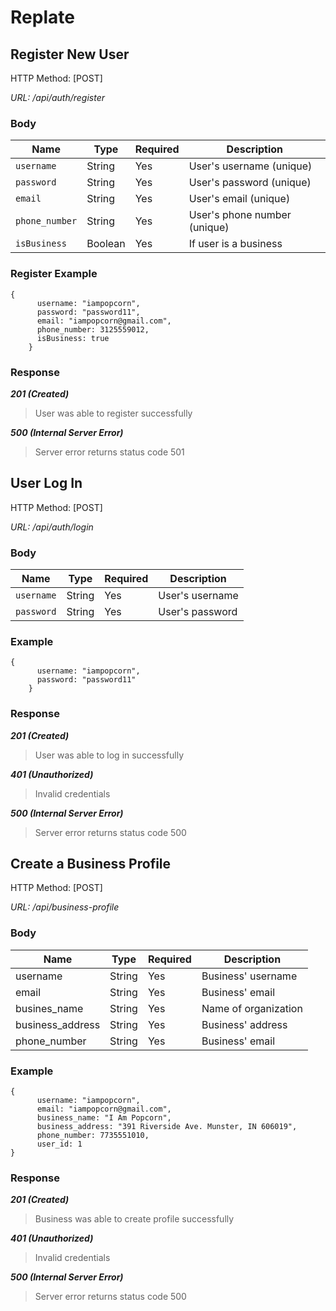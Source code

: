 # Replate

## Register New User

HTTP Method: [POST]

*URL: /api/auth/register*

### Body

| Name           | Type    | Required | Description                  |
| ---------------| ------- | -------- | -----------------------------|
| `username`     | String  | Yes      | User's username      (unique)|
| `password`     | String  | Yes      | User's password      (unique)|
| `email`        | String  | Yes      | User's email         (unique)|
| `phone_number` | String  | Yes      | User's phone number  (unique)|
| `isBusiness`   | Boolean | Yes      | If user is a business        |

### Register Example
``` 
{
      username: "iampopcorn",
      password: "password11",
      email: "iampopcorn@gmail.com",
      phone_number: 3125559012,
      isBusiness: true
    }
```
### Response

***201 (Created)***
> User was able to register successfully 

***500 (Internal Server Error)***
> Server error returns status code 501

## User Log In

HTTP Method: [POST]

*URL: /api/auth/login*

### Body

| Name       | Type   | Required | Description     |
| ---------- | ------ | -------- | --------------- |
| `username` | String | Yes      | User's username |
| `password` | String | Yes      | User's password |

### Example

``` 
{
      username: "iampopcorn",
      password: "password11"
    }
```

### Response

***201 (Created)***
> User was able to log in successfully

***401 (Unauthorized)***
> Invalid credentials

***500 (Internal Server Error)***
> Server error returns status code 500

## Create a Business Profile

HTTP Method: [POST]

*URL: /api/business-profile*

### Body

| Name               | Type   | Required | Description              |
| ------------------ | ------ | -------- | ------------------------ |
| username           | String | Yes      | Business' username       |
| email              | String | Yes      | Business' email          |
| busines_name       | String | Yes      | Name of organization     |
| business_address   | String | Yes      | Business' address        |
| phone_number       | String | Yes      | Business' email          |

### Example

```
{
      username: "iampopcorn",
      email: "iampopcorn@gmail.com",
      business_name: "I Am Popcorn",
      business_address: "391 Riverside Ave. Munster, IN 606019",
      phone_number: 7735551010,
      user_id: 1
}
```

### Response

***201 (Created)***
> Business was able to create profile successfully

***401 (Unauthorized)***
> Invalid credentials

***500 (Internal Server Error)***
> Server error returns status code 500
